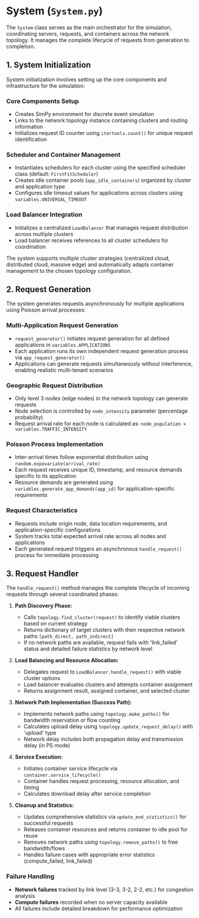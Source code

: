 # System (`System.py`)

The `System` class serves as the main orchestrator for the simulation, coordinating servers, requests, and containers across the network topology. It manages the complete lifecycle of requests from generation to completion.

## 1. System Initialization

System initialization involves setting up the core components and infrastructure for the simulation:

### Core Components Setup
- Creates SimPy environment for discrete event simulation
- Links to the network topology instance containing clusters and routing information
- Initializes request ID counter using `itertools.count()` for unique request identification

### Scheduler and Container Management
- Instantiates schedulers for each cluster using the specified scheduler class (default: `FirstFitScheduler`)
- Creates idle container pools (`app_idle_containers`) organized by cluster and application type
- Configures idle timeout values for applications across clusters using `variables.UNIVERSAL_TIMEOUT`

### Load Balancer Integration
- Initializes a centralized `LoadBalancer` that manages request distribution across multiple clusters
- Load balancer receives references to all cluster schedulers for coordination

The system supports multiple cluster strategies (centralized cloud, distributed cloud, massive edge) and automatically adapts container management to the chosen topology configuration.

## 2. Request Generation

The system generates requests asynchronously for multiple applications using Poisson arrival processes:

### Multi-Application Request Generation
- `request_generator()` initiates request generation for all defined applications in `variables.APPLICATIONS`
- Each application runs its own independent request generation process via `app_request_generator()`
- Applications can generate requests simultaneously without interference, enabling realistic multi-tenant scenarios

### Geographic Request Distribution
- Only level 3 nodes (edge nodes) in the network topology can generate requests
- Node selection is controlled by `node_intensity` parameter (percentage probability)
- Request arrival rate for each node is calculated as: `node_population × variables.TRAFFIC_INTENSITY`

### Poisson Process Implementation
- Inter-arrival times follow exponential distribution using `random.expovariate(arrival_rate)`
- Each request receives unique ID, timestamp, and resource demands specific to its application
- Resource demands are generated using `variables.generate_app_demands(app_id)` for application-specific requirements

### Request Characteristics
- Requests include origin node, data location requirements, and application-specific configurations
- System tracks total expected arrival rate across all nodes and applications
- Each generated request triggers an asynchronous `handle_request()` process for immediate processing

## 3. Request Handler

The `handle_request()` method manages the complete lifecycle of incoming requests through several coordinated phases:

1. **Path Discovery Phase:**
   - Calls `topology.find_cluster(request)` to identify viable clusters based on current strategy
   - Returns dictionary of target clusters with their respective network paths `[path_direct, path_indirect]`
   - If no network paths are available, request fails with 'link_failed' status and detailed failure statistics by network level

2. **Load Balancing and Resource Allocation:**
   - Delegates request to `LoadBalancer.handle_request()` with viable cluster options
   - Load balancer evaluates clusters and attempts container assignment
   - Returns assignment result, assigned container, and selected cluster

3. **Network Path Implementation (Success Path):**
   - Implements network paths using `topology.make_paths()` for bandwidth reservation or flow counting
   - Calculates upload delay using `topology.update_request_delay()` with 'upload' type
   - Network delay includes both propagation delay and transmission delay (in PS mode)

4. **Service Execution:**
   - Initiates container service lifecycle via `container.service_lifecycle()` 
   - Container handles request processing, resource allocation, and timing
   - Calculates download delay after service completion

5. **Cleanup and Statistics:**
   - Updates comprehensive statistics via `update_end_statistics()` for successful requests
   - Releases container resources and returns container to idle pool for reuse
   - Removes network paths using `topology.remove_paths()` to free bandwidth/flows
   - Handles failure cases with appropriate error statistics (compute_failed, link_failed)

### Failure Handling
- **Network failures** tracked by link level (3-3, 3-2, 2-2, etc.) for congestion analysis
- **Compute failures** recorded when no server capacity available
- All failures include detailed breakdown for performance optimization